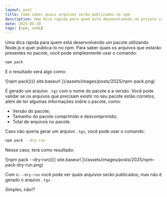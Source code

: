 ```yaml
---
layout: post
title: Como saber quais arquivos serão publicados no npm
description: Uma dica rápida para quem está desenvolvendo um projeto com Node.js e quer publicar um pacote no npm.
date: 2025-05-30
tags: [npm, node]
---
```


Uma dica rápida para quem está desenvolvendo um pacote utilizando Node.js e quer publica-lo no npm. Para saber quais os arquivos que estarão presentes no pacote, você pode simplesmente usar o comando:

```bash
npm pack
```
E o resultado será algo como:

![npm pack]({{ site.baseurl }}/assets/images/posts/2025/npm-pack.png)

É gerado um arquivo `.tgz` com o nome do pacote e a versão. Você pode validar se os arquivos que precisam existir no seu pacote estão corretos, além de ter algumas informações sobre o pacote, como:

* Versão do pacote;
* Tamanho do pacote comprimido e descomprimido;
* Total de arquivos no pacote.

Caso não queria gerar um arquivo `.tgz`, você pode usar o comando:

```bash
npm pack --dry-run
```
Nesse caso, terá como resultado:

![npm pack --dry-run]({{ site.baseurl }}/assets/images/posts/2025/npm-pack-dry-run.png)

Com o `--dry-run` você pode ver quais arquivos serão publicados, mas não é gerado o arquivo `.tgz`.

Simples, não!?
